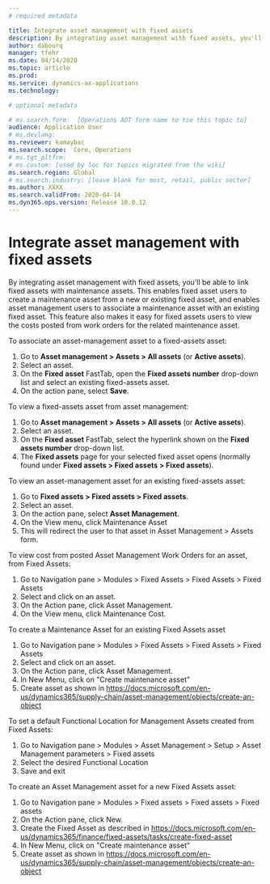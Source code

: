 ```yaml
---
# required metadata

title: Integrate asset management with fixed assets
description: By integrating asset management with fixed assets, you'll be able to link fixed assets with maintenance assets.
author: dabourq
manager: tfehr
ms.date: 04/14/2020
ms.topic: article
ms.prod: 
ms.service: dynamics-ax-applications
ms.technology: 

# optional metadata

# ms.search.form:  [Operations AOT form name to tie this topic to]
audience: Application User
# ms.devlang: 
ms.reviewer: kamaybac
ms.search.scope:  Core, Operations
# ms.tgt_pltfrm: 
# ms.custom: [used by loc for topics migrated from the wiki]
ms.search.region: Global
# ms.search.industry: [leave blank for most, retail, public sector]
ms.author: XXXX
ms.search.validFrom: 2020-04-14
ms.dyn365.ops.version: Release 10.0.12
---
```

<!-- KFM: add Dana's GitHub user name to metadata -->
# Integrate asset management with fixed assets

By integrating asset management with fixed assets, you'll be able to link fixed assets with maintenance assets. This enables fixed asset users to create a maintenance asset from a new or existing fixed asset, and enables asset management users to associate a maintenance asset with an existing fixed asset. This feature also makes it easy for fixed assets users to view the costs posted from work orders for the related maintenance asset.

To associate an asset-management asset to a fixed-assets asset:

1. Go to **Asset management > Assets > All assets** (or **Active assets**).
1. Select an asset.
1. On the **Fixed asset** FastTab, open the **Fixed assets number** drop-down list and select an existing fixed-assets asset.
1. On the action pane, select **Save**.

To view a fixed-assets asset from asset management:

1. Go to **Asset management > Assets > All assets** (or **Active assets**).
1. Select an asset.
1. On the **Fixed asset** FastTab, select the hyperlink shown on the **Fixed assets number** drop-down list.
1. The **Fixed assets** page for your selected fixed asset opens (normally found under **Fixed assets > Fixed assets > Fixed assets**).

To view an asset-management asset for an existing fixed-assets asset:

1. Go to **Fixed assets > Fixed assets > Fixed assets**.
1. Select an asset.
1. On the action pane, select **Asset Management**.
1. On the View menu, click Maintenance Asset 
1. This will redirect the user to that asset in Asset Management > Assets form.

To view cost from posted Asset Management Work Orders for an asset, from Fixed Assets: 
1.    Go to Navigation pane > Modules > Fixed Assets > Fixed Assets > Fixed Assets 
2.    Select and click on an asset.
3.    On the Action pane, click Asset Management. 
4.    On the View menu, click Maintenance Cost.

To create a Maintenance Asset for an existing Fixed Assets asset
1.    Go to Navigation pane > Modules > Fixed Assets > Fixed Assets > Fixed Assets 
2.    Select and click on an asset.
3.    On the Action pane, click Asset Management. 
4.    In New Menu, click on "Create maintenance asset"
5.    Create asset as shown in https://docs.microsoft.com/en-us/dynamics365/supply-chain/asset-management/objects/create-an-object 

To set a default Functional Location for Management Assets created from Fixed Assets:
1.    Go to Navigation pane > Modules > Asset Management > Setup > Asset Management parameters > Fixed assets
2.    Select the desired Functional Location
3.    Save and exit

To create an Asset Management asset for a new Fixed Assets asset:
1.    Go to Navigation pane > Modules > Fixed assets > Fixed assets > Fixed assets
2.    On the Action pane, click New.
3.    Create the Fixed Asset as described in https://docs.microsoft.com/en-us/dynamics365/finance/fixed-assets/tasks/create-fixed-asset
4.    In New Menu, click on "Create maintenance asset"
5.    Create asset as shown in https://docs.microsoft.com/en-us/dynamics365/supply-chain/asset-management/objects/create-an-object
